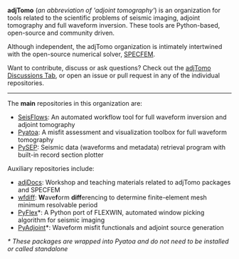 **adjTomo** (*an abbreviation of 'adjoint tomography'*) is an organization for tools related to the scientific problems of 
seismic imaging, adjoint tomography and full waveform inversion. These tools are Python-based, open-source and community driven. 

Although independent, the adjTomo organization is intimately intertwined with the open-source numerical solver, [SPECFEM](https://specfem.org). 

Want to contribute, discuss or ask questions? Check out the [adjTomo Discussions Tab](https://github.com/orgs/adjtomo/discussions), or open an issue or pull request in any of the individual repositories.  

-----------------

The **main** repositories in this organization are:

- [SeisFlows](https://github.com/adjtomo/seisflows): An automated workflow tool for full waveform inversion and adjoint tomography   
- [Pyatoa](https://github.com/adjtomo/pyatoa): A misfit assessment and visualization toolbox for full waveform tomography   
- [PySEP](https://github.com/adjtomo/pysep): Seismic data (waveforms and metadata) retrieval program with built-in record section plotter  

Auxiliary repositories include:

- [adjDocs](https://github.com/adjtomo/adjdocs): Workshop and teaching materials related to adjTomo packages and SPECFEM
- [wfdiff](https://github.com/adjtomo/wfdiff): **W**ave**f**orm **diff**erencing to determine finite-element mesh minimum resolvable period  
- [PyFlex](https://github.com/adjtomo/pyflex)*: A Python port of FLEXWIN, automated window picking algorithm for seismic imaging 
- [PyAdjoint](https://github.com/adjtomo/pyadjoint)*: Waveform misfit functionals and adjoint source generation

*\* These packages are wrapped into Pyatoa and do not need to be installed or called standalone*



